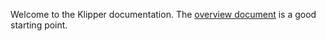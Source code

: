 Welcome to the Klipper documentation. The [overview document](Overview.md) is a good starting point.
